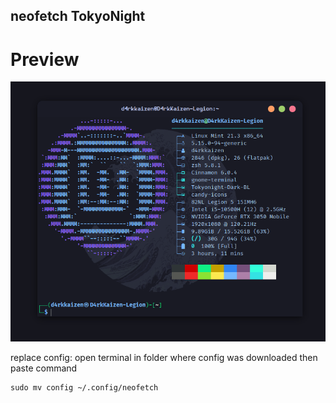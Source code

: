 ## neofetch TokyoNight
# Preview
![Preview "Screenshot"](neofetchPreview.png)

replace config:
open terminal in folder where config was downloaded then paste command
```
sudo mv config ~/.config/neofetch
```
